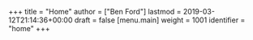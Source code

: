 +++
title = "Home"
author = ["Ben Ford"]
lastmod = 2019-03-12T21:14:36+00:00
draft = false
[menu.main]
  weight = 1001
  identifier = "home"
+++
